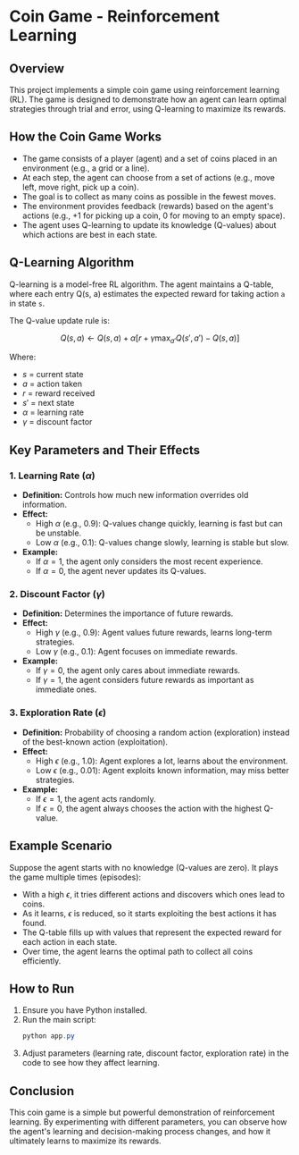 # Coin Game - Reinforcement Learning

## Overview

This project implements a simple coin game using reinforcement learning (RL). The game is designed to demonstrate how an agent can learn optimal strategies through trial and error, using Q-learning to maximize its rewards.

## How the Coin Game Works

- The game consists of a player (agent) and a set of coins placed in an environment (e.g., a grid or a line).
- At each step, the agent can choose from a set of actions (e.g., move left, move right, pick up a coin).
- The goal is to collect as many coins as possible in the fewest moves.
- The environment provides feedback (rewards) based on the agent's actions (e.g., +1 for picking up a coin, 0 for moving to an empty space).
- The agent uses Q-learning to update its knowledge (Q-values) about which actions are best in each state.

## Q-Learning Algorithm

Q-learning is a model-free RL algorithm. The agent maintains a Q-table, where each entry Q(s, a) estimates the expected reward for taking action `a` in state `s`.

The Q-value update rule is:

$$
Q(s, a) \leftarrow Q(s, a) + \alpha [r + \gamma \max_{a'} Q(s', a') - Q(s, a)]
$$

Where:

- $s$ = current state
- $a$ = action taken
- $r$ = reward received
- $s'$ = next state
- $\alpha$ = learning rate
- $\gamma$ = discount factor

## Key Parameters and Their Effects

### 1. Learning Rate ($\alpha$)

- **Definition:** Controls how much new information overrides old information.
- **Effect:**
  - High $\alpha$ (e.g., 0.9): Q-values change quickly, learning is fast but can be unstable.
  - Low $\alpha$ (e.g., 0.1): Q-values change slowly, learning is stable but slow.
- **Example:**
  - If $\alpha=1$, the agent only considers the most recent experience.
  - If $\alpha=0$, the agent never updates its Q-values.

### 2. Discount Factor ($\gamma$)

- **Definition:** Determines the importance of future rewards.
- **Effect:**
  - High $\gamma$ (e.g., 0.9): Agent values future rewards, learns long-term strategies.
  - Low $\gamma$ (e.g., 0.1): Agent focuses on immediate rewards.
- **Example:**
  - If $\gamma=0$, the agent only cares about immediate rewards.
  - If $\gamma=1$, the agent considers future rewards as important as immediate ones.

### 3. Exploration Rate ($\epsilon$)

- **Definition:** Probability of choosing a random action (exploration) instead of the best-known action (exploitation).
- **Effect:**
  - High $\epsilon$ (e.g., 1.0): Agent explores a lot, learns about the environment.
  - Low $\epsilon$ (e.g., 0.01): Agent exploits known information, may miss better strategies.
- **Example:**
  - If $\epsilon=1$, the agent acts randomly.
  - If $\epsilon=0$, the agent always chooses the action with the highest Q-value.

## Example Scenario

Suppose the agent starts with no knowledge (Q-values are zero). It plays the game multiple times (episodes):

- With a high $\epsilon$, it tries different actions and discovers which ones lead to coins.
- As it learns, $\epsilon$ is reduced, so it starts exploiting the best actions it has found.
- The Q-table fills up with values that represent the expected reward for each action in each state.
- Over time, the agent learns the optimal path to collect all coins efficiently.

## How to Run

1. Ensure you have Python installed.
2. Run the main script:
   ```powershell
   python app.py
   ```
3. Adjust parameters (learning rate, discount factor, exploration rate) in the code to see how they affect learning.

## Conclusion

This coin game is a simple but powerful demonstration of reinforcement learning. By experimenting with different parameters, you can observe how the agent's learning and decision-making process changes, and how it ultimately learns to maximize its rewards.
